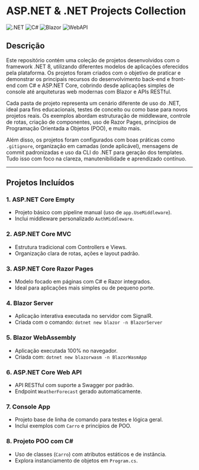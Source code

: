 # ASP.NET & .NET Projects Collection

![.NET](https://img.shields.io/badge/.NET-Backend-512BD4?style=flat-square&logo=dotnet)
![C#](https://img.shields.io/badge/C%23-Language-239120?style=flat-square&logo=csharp)
![Blazor](https://img.shields.io/badge/Blazor-Web%20UI-512BD4?style=flat-square&logo=blazor)
![WebAPI](https://img.shields.io/badge/Web%20API-RESTful-007ACC?style=flat-square&logo=visualstudiocode)

## Descrição

Este repositório contém uma coleção de projetos desenvolvidos com o framework .NET 8, utilizando diferentes modelos de aplicações oferecidos pela plataforma. Os projetos foram criados com o objetivo de praticar e demonstrar os principais recursos do desenvolvimento back-end e front-end com C# e ASP.NET Core, cobrindo desde aplicações simples de console até arquiteturas web modernas com Blazor e APIs RESTful.

Cada pasta de projeto representa um cenário diferente de uso do .NET, ideal para fins educacionais, testes de conceito ou como base para novos projetos reais. Os exemplos abordam estruturação de middleware, controle de rotas, criação de componentes, uso de Razor Pages, princípios de Programação Orientada a Objetos (POO), e muito mais.

Além disso, os projetos foram configurados com boas práticas como `.gitignore`, organização em camadas (onde aplicável), mensagens de commit padronizadas e uso da CLI do .NET para geração dos templates. Tudo isso com foco na clareza, manutenibilidade e aprendizado contínuo.

---

## Projetos Incluídos

### 1. **ASP.NET Core Empty**
- Projeto básico com pipeline manual (uso de `app.UseMiddleware`).
- Inclui middleware personalizado `AuthMiddleware`.

### 2. **ASP.NET Core MVC**
- Estrutura tradicional com Controllers e Views.
- Organização clara de rotas, ações e layout padrão.

### 3. **ASP.NET Core Razor Pages**
- Modelo focado em páginas com C# e Razor integrados.
- Ideal para aplicações mais simples ou de pequeno porte.

### 4. **Blazor Server**
- Aplicação interativa executada no servidor com SignalR.
- Criada com o comando: `dotnet new blazor -n BlazorServer`

### 5. **Blazor WebAssembly**
- Aplicação executada 100% no navegador.
- Criada com: `dotnet new blazorwasm -n BlazorWasmApp`

### 6. **ASP.NET Core Web API**
- API RESTful com suporte a Swagger por padrão.
- Endpoint `WeatherForecast` gerado automaticamente.

### 7. **Console App**
- Projeto base de linha de comando para testes e lógica geral.
- Inclui exemplos com `Carro` e princípios de POO.

### 8. **Projeto POO com C#**
- Uso de classes (`Carro`) com atributos estáticos e de instância.
- Explora instanciamento de objetos em `Program.cs`.

